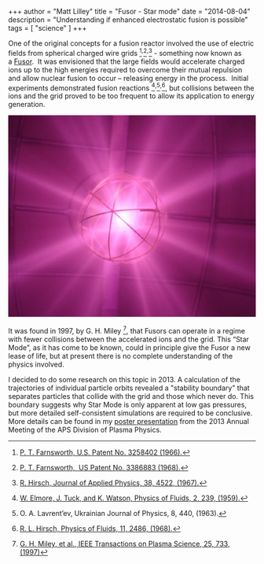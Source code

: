 +++
author = "Matt Lilley"
title = "Fusor - Star mode"
date = "2014-08-04"
description = "Understanding if enhanced electrostatic fusion is possible"
tags = [
    "science"
]
+++

One of the original concepts for a fusion reactor involved the use of electric fields from spherical charged wire grids [^1]<sup>,</sup>[^2]<sup>,</sup>[^3] - something now known as a [Fusor](https://en.wikipedia.org/wiki/Fusor).  It was envisioned that the large fields would accelerate charged ions up to the high energies required to overcome their mutual repulsion and allow nuclear fusion to occur – releasing energy in the process.  Initial experiments demonstrated fusion reactions [^4]<sup>,</sup>[^5]<sup>,</sup>[^6], but collisions between the ions and the grid proved to be too frequent to allow its application to energy generation.

[^1]: [P. T. Farnsworth, U.S. Patent No. 3258402 (1966).](https://www.google.com/patents/US3258402)
[^2]: [P. T. Farnsworth,  US Patent No. 3386883 (1968).](https://www.google.com/patents/US3386883)
[^3]: [R. Hirsch, Journal of Applied Physics, 38, 4522, (1967).](https://dx.doi.org/10.1063/1.1709162)
[^4]: [W. Elmore, J. Tuck, and K. Watson, Physics of Fluids, 2, 239, (1959).](https://dx.doi.org/10.1063/1.1705917)
[^5]: O. A. Lavrent’ev, Ukrainian Journal of Physics, 8, 440, (1963).
[^6]: [R. L. Hirsch, Physics of Fluids, 11, 2486, (1968).](https://dx.doi.org/10.1063/1.1691842)

<!-- {{< image-link src="Fusor.jpg" alt="fusor star mode" >}} -->

![fusor star mode](Fusor.jpg "Operating fusor from University of Missouri-Columbia")


It was found in 1997, by G. H. Miley [^7], that Fusors can operate in a regime with fewer collisions between the accelerated ions and the grid. This “Star Mode”, as it has come to be known, could in principle give the Fusor a new lease of life, but at present there is no complete understanding of the physics involved.

[^7]: [G. H. Miley, et al., IEEE Transactions on Plasma Science, 25, 733, (1997)](https://fsl.ne.uiuc.edu/IEC/Miley_IEEE%20Trans%281997%29.pdf)

I decided to do some research on this topic in 2013. A calculation of the trajectories of individual particle orbits revealed a "stability boundary" that separates particles that collide with the grid and those which never do. This boundary suggests why Star Mode is only apparent at low gas pressures, but more detailed self-consistent simulations are required to be conclusive. More details can be found in my [poster presentation](Lilley-Star-Mode-2013-APS.pdf) from the 2013 Annual Meeting of the APS Division of Plasma Physics.
